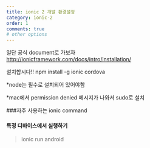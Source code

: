 ```yaml
---
title: ionic 2 개발 환경설정
category: ionic-2
order: 1
comments: true
# other options
---
```



일단 공식 document로 가보자
http://ionicframework.com/docs/intro/installation/

설치합시다!!
npm install -g ionic cordova

*node는 필수로 설치되어 있어야함

*mac에서 permission denied 메시지가 나와서 sudo로 설치


###자주 사용하는 ionic command

#### 특정 디바이스에서 실행하기

> ionic run android